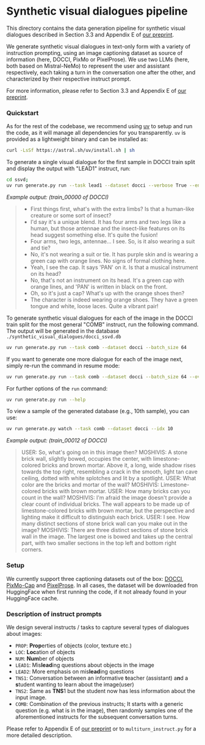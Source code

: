 # Synthetic visual dialogues pipeline

This directory contains the data generation pipeline for synthetic visual dialogues described in Section 3.3 and Appendix E of [our preprint](https://arxiv.org/abs/2503.15633).

We generate synthetic visual dialogues in text-only form with a variety of instruction prompting, using an image captioning dataset as source of information (here, DOCCI, PixMo or PixelProse). We use two LLMs (here, both based on Mistral-NeMo) to represent the user and assistant respectively, each taking a turn in the conversation one after the other, and characterized by their respective instruct prompt.


For more information, please refer to Section 3.3 and Appendix E of [our preprint](https://arxiv.org/abs/2503.15633).


### Quickstart

As for the rest of the codebase, we recommend using [uv](https://docs.astral.sh/uv/) to setup and run the code,
as it will manage all dependencies for you transparently. `uv` is provided as a lightweight binary and can be installed as:

```bash
curl -LsSf https://astral.sh/uv/install.sh | sh
```

To generate a single visual dialogue for the first sample in DOCCI train split and display the output 
with "LEAD1" instruct, run:

```bash
cd ssvd;
uv run generate.py run --task lead1 --dataset docci --verbose True --end_idx 1
```

*Example output: (train_00000 of DOCCI)*
>  - First things first, what's with the extra limbs? Is that a human-like creature or some sort of insect?
>  - I'd say it's a unique blend. It has four arms and two legs like a human, but those antennae and the insect-like features on its head suggest something else. It's quite the fusion!
>  - Four arms, two legs, antennae... I see. So, is it also wearing a suit and tie?
>  - No, it's not wearing a suit or tie. It has purple skin and is wearing a green cap with orange lines. No signs of formal clothing here.
>  - Yeah, I see the cap. It says 'PAN' on it. Is that a musical instrument on its head?
>  - No, that's not an instrument on its head. It's a green cap with orange lines, and 'PAN' is written in black on the front.
>  - Oh, so it's just a cap? What's up with the orange shoes then?
>  - The character is indeed wearing orange shoes. They have a green tongue and white, loose laces. Quite a vibrant pair!


To generate synthetic visual dialogues for each of the image in the DOCCI train split for the 
most general "COMB" instruct, run the following command. 
The output will be generated in the database `./synthetic_visual_dialogues/docci_ssvd.db`

```bash
uv run generate.py run --task comb --dataset docci --batch_size 64
```

If you want to generate one more dialogue for each of the image next, simply re-run the command in resume mode:

```bash
uv run generate.py run --task comb --dataset docci --batch_size 64 --overwrite resume
```


For further options of the `run` command:

```bash
uv run generate.py run --help
```

To view a sample of the generated database (e.g., 10th sample), you can use:

```bash
uv run generate.py watch --task comb --dataset docci --idx 10
```

*Example output: (train_00012 of DOCCI)*
> USER: So, what's going on in this image then?
> MOSHIVIS: A stone brick wall, slightly bowed, occupies the center, with limestone-colored bricks and brown mortar. Above it, a long, wide shadow rises towards the top right, resembling a crack in the smooth, light tan cave ceiling, dotted with white splotches and lit by a spotlight.
> USER: What color are the bricks and mortar of the wall?
> MOSHIVIS: Limestone-colored bricks with brown mortar.
> USER: How many bricks can you count in the wall?
> MOSHIVIS: I'm afraid the image doesn't provide a clear count of individual bricks. The wall appears to be made up of limestone-colored bricks with brown mortar, but the perspective and lighting make it difficult to distinguish each brick.
> USER: I see. How many distinct sections of stone brick wall can you make out in the image?
> MOSHIVIS: There are three distinct sections of stone brick wall in the image. The largest one is bowed and takes up the central part, with two smaller sections in the top left and bottom right corners.



### Setup
We currently support three captioning datasets out of the box: [DOCCI](https://huggingface.co/datasets/google/docci), [PixMo-Cap](https://huggingface.co/datasets/allenai/pixmo-cap) and [PixelProse](https://huggingface.co/datasets/tomg-group-umd/pixelprose). In all cases, the dataset will be downloaded fron HuggingFace when first running the code, if it not already found in your HuggingFace cache.
  


### Description of instruct prompts
We design several instructs / tasks to capture several types of dialogues about images:

  * `PROP`: **Prop**erties of objects (color, texture etc.)
  * `LOC`: **Loc**ation of objects
  * `NUM`: **Num**ber of objects
  * `LEAD1`: Mis**lead**ing questions about objects in the image
  * `LEAD2`: More emphasis on mis**lead**ing questions
  * `TNS1`: Conversation between an informative **t**eacher (assistant) a**n**d a **s**tudent wanting to learn about the image(user)
  * `TNS2`: Same as **TNS**1 but the student now has less information about the input image.
  * `COMB`: Combination of the previous instructs; It starts with a generic question (e.g. what is in the image), then randomly samples one of the aforementioned instructs for the subsequent conversation turns.

Please refer to Appendix E of [our preprint](https://arxiv.org/abs/2503.15633) or to `multiturn_instruct.py` for a more detailed description.
